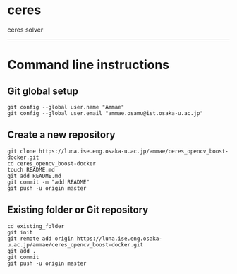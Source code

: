# ceres

ceres solver

------------------

# Command line instructions

## Git global setup

```
git config --global user.name "Ammae"
git config --global user.email "ammae.osamu@ist.osaka-u.ac.jp"
```

## Create a new repository

```
git clone https://luna.ise.eng.osaka-u.ac.jp/ammae/ceres_opencv_boost-docker.git
cd ceres_opencv_boost-docker
touch README.md
git add README.md
git commit -m "add README"
git push -u origin master
```

## Existing folder or Git repository

```
cd existing_folder
git init
git remote add origin https://luna.ise.eng.osaka-u.ac.jp/ammae/ceres_opencv_boost-docker.git
git add .
git commit
git push -u origin master
```

